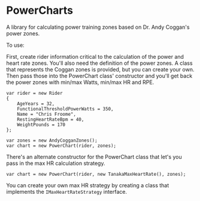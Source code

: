 # PowerCharts
A library for calculating power training zones based on Dr. Andy Coggan's power zones.

To use:

First, create rider information critical to the calculation of the power and heart rate zones. You'll also need the definition of the power zones. A class that represents the Coggan zones is provided, but you can create your own. Then pass those into the PowerChart class' constructor and you'll get back the power zones with min/max Watts, min/max HR and RPE.

    var rider = new Rider
    {
        AgeYears = 32,
        FunctionalThresholdPowerWatts = 350,
        Name = "Chris Froome",
        RestingHeartRateBpm = 40,
        WeightPounds = 170
    };

    var zones = new AndyCogganZones();
    var chart = new PowerChart(rider, zones);

There's an alternate constructor for the PowerChart class that let's you pass in the max HR calculation strategy.

    var chart = new PowerChart(rider, new TanakaMaxHeartRate(), zones);

You can create your own max HR strategy by creating a class that implements the `IMaxHeartRateStrategy` interface.
